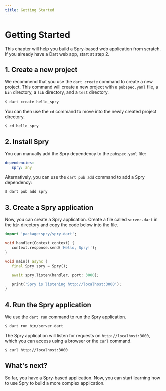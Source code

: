 ```yaml
---
title: Getting Started
---
```


# Getting Started

This chapter will help you build a Spry-based web application from scratch. If you already have a Dart web app, start at step 2.

## 1. Create a new project

We recommend that you use the `dart create` command to create a new project. This command will create a new project with a `pubspec.yaml` file, a `bin` directory, a `lib` directory, and a `test` directory.

```bash
$ dart create hello_spry
```

You can then use the `cd` command to move into the newly created project directory.

```bash
$ cd hello_spry
```

## 2. Install Spry

You can manually add the Spry dependency to the `pubspec.yaml` file:

```yaml
dependencies:
   spry: any
```

Alternatively, you can use the `dart pub add` command to add a Spry dependency:

```bash
$ dart pub add spry
```

## 3. Create a Spry application

Now, you can create a Spry application. Create a file called `server.dart` in the `bin` directory and copy the code below into the file.

```dart
import 'package:spry/spry.dart';

void handler(Context context) {
   context.response.send('Hello, Spry!');
}

void main() async {
   final Spry spry = Spry();

   await spry.listen(handler, port: 3000);

   print('Spry is listening http://localhost:3000');
}
```

## 4. Run the Spry application

We use the `dart run` command to run the Spry application.

```bash
$ dart run bin/server.dart
```

The Spry application will listen for requests on `http://localhost:3000`, which you can access using a browser or the `curl` command.

```bash
$ curl http://localhost:3000
```

## What's next?

So far, you have a Spry-based application. Now, you can start learning how to use Spry to build a more complex application.